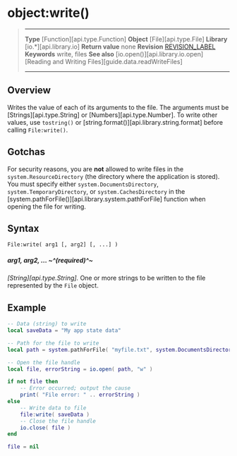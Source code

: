 # object:write()

> --------------------- ------------------------------------------------------------------------------------------
> __Type__              [Function][api.type.Function]
> __Object__            [File][api.type.File]
> __Library__           [io.*][api.library.io]
> __Return value__      none
> __Revision__          [REVISION_LABEL](REVISION_URL)
> __Keywords__          write, files
> __See also__          [io.open()][api.library.io.open]
>                       [Reading and Writing Files][guide.data.readWriteFiles]
> --------------------- ------------------------------------------------------------------------------------------


## Overview

Writes the value of each of its arguments to the file. The arguments must be [Strings][api.type.String] or [Numbers][api.type.Number]. To write other values, use `tostring()` or [string.format()][api.library.string.format] before calling `File:write()`.

## Gotchas

For security reasons, you are __not__ allowed to write files in the `system.ResourceDirectory` (the&nbsp;directory where the application is stored). You must specify either `system.DocumentsDirectory`, `system.TemporaryDirectory`, or `system.CachesDirectory` in the [system.pathForFile()][api.library.system.pathForFile] function when opening the file for writing.

## Syntax

	File:write( arg1 [, arg2] [, ...] )

##### arg1, arg2, ... ~^(required)^~
_[String][api.type.String]._ One or more strings to be written to the file represented by the `File` object.

## Example

``````lua
-- Data (string) to write
local saveData = "My app state data"

-- Path for the file to write
local path = system.pathForFile( "myfile.txt", system.DocumentsDirectory )

-- Open the file handle
local file, errorString = io.open( path, "w" )

if not file then
	-- Error occurred; output the cause
	print( "File error: " .. errorString )
else
	-- Write data to file
	file:write( saveData )
	-- Close the file handle
	io.close( file )
end

file = nil
``````